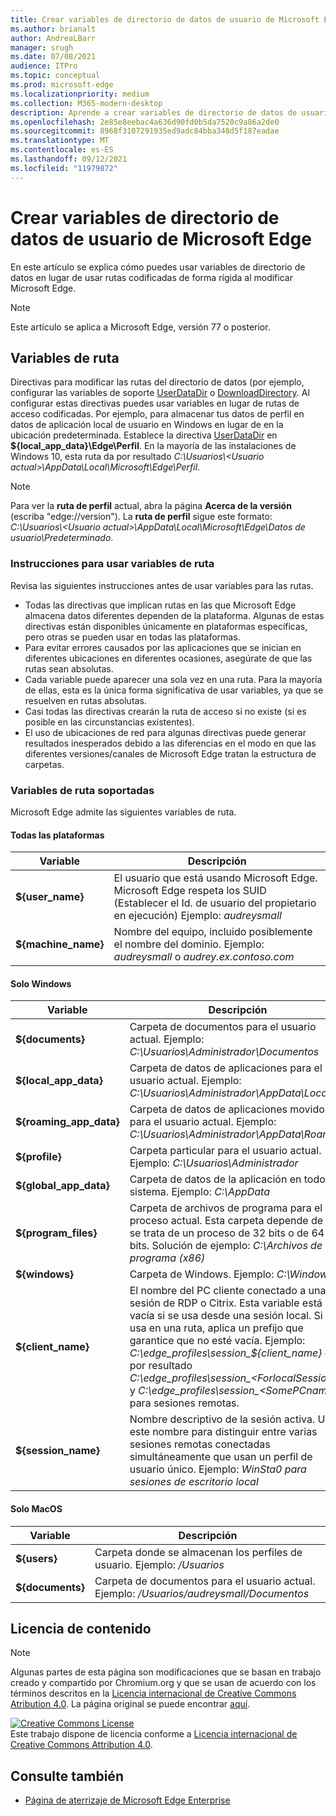 ```yaml
---
title: Crear variables de directorio de datos de usuario de Microsoft Edge
ms.author: brianalt
author: AndreaLBarr
manager: srugh
ms.date: 07/08/2021
audience: ITPro
ms.topic: conceptual
ms.prod: microsoft-edge
ms.localizationpriority: medium
ms.collection: M365-modern-desktop
description: Aprende a crear variables de directorio de datos de usuario de Microsoft Edge
ms.openlocfilehash: 2e85e8eebac4a636d90fd0b5da7520c9a86a2de0
ms.sourcegitcommit: 8968f3107291935ed9adc84bba348d5f187eadae
ms.translationtype: MT
ms.contentlocale: es-ES
ms.lasthandoff: 09/12/2021
ms.locfileid: "11979872"
---
```

# <a name="create-microsoft-edge-user-data-directory-variables"></a>Crear variables de directorio de datos de usuario de Microsoft Edge

En este artículo se explica cómo puedes usar variables de directorio de datos en lugar de usar rutas codificadas de forma rígida al modificar Microsoft Edge.

>[!NOTE]
>Este artículo se aplica a Microsoft Edge, versión 77 o posterior.
## <a name="path-variables"></a>Variables de ruta

Directivas para modificar las rutas del directorio de datos (por ejemplo, configurar las variables de soporte [UserDataDir](microsoft-edge-policies.md#userdatadir) o [DownloadDirectory](microsoft-edge-policies.md#downloaddirectory). Al configurar estas directivas puedes usar variables en lugar de rutas de acceso codificadas. Por ejemplo, para almacenar tus datos de perfil en datos de aplicación local de usuario en Windows en lugar de en la ubicación predeterminada. Establece la directiva [UserDataDir](microsoft-edge-policies.md#userdatadir) en **${local_app_data}\Edge\Perfil**. En la mayoría de las instalaciones de Windows 10, esta ruta da por resultado *C:\Usuarios\\&lt;Usuario actual&gt;\AppData\Local\Microsoft\Edge\Perfil*.

>[!NOTE]
>Para ver la  **ruta de perfil** actual, abra la página **Acerca de la versión** (escriba "edge://version"). La **ruta de perfil** sigue este formato: *C:\Usuarios\\&lt;Usuario actual&gt;\AppData\Local\Microsoft\Edge\Datos de usuario\Predeterminado*.

### <a name="guidance-for-using-path-variables"></a>Instrucciones para usar variables de ruta

Revisa las siguientes instrucciones antes de usar variables para las rutas.

- Todas las directivas que implican rutas en las que Microsoft Edge almacena datos diferentes dependen de la plataforma. Algunas de estas directivas están disponibles únicamente en plataformas específicas, pero otras se pueden usar en todas las plataformas.
- Para evitar errores causados por las aplicaciones que se inician en diferentes ubicaciones en diferentes ocasiones, asegúrate de que las rutas sean absolutas.
- Cada variable puede aparecer una sola vez en una ruta. Para la mayoría de ellas, esta es la única forma significativa de usar variables, ya que se resuelven en rutas absolutas.
- Casi todas las directivas crearán la ruta de acceso si no existe (si es posible en las circunstancias existentes).
- El uso de ubicaciones de red para algunas directivas puede generar resultados inesperados debido a las diferencias en el modo en que las diferentes versiones/canales de Microsoft Edge tratan la estructura de carpetas.

### <a name="supported-path-variables"></a>Variables de ruta soportadas

Microsoft Edge admite las siguientes variables de ruta.

#### <a name="all-platforms"></a>Todas las plataformas

| Variable | Descripción |
| --- | --- |
| **${user_name}** | El usuario que está usando Microsoft Edge. Microsoft Edge respeta los SUID (Establecer el Id. de usuario del propietario en ejecución) Ejemplo: *audreysmall* |
| **${machine_name}** | Nombre del equipo, incluido posiblemente el nombre del dominio. Ejemplo: *audreysmall* o *audrey.ex.contoso.com* |

#### <a name="windows-only"></a>Solo Windows

| Variable | Descripción |
| --- | --- |
| **${documents}** | Carpeta de documentos para el usuario actual. Ejemplo: *C:\Usuarios\Administrador\Documentos* |
|**${local_app_data}** | Carpeta de datos de aplicaciones para el usuario actual. Ejemplo: *C:\Usuarios\Administrador\AppData\Local* |
|**${roaming_app_data}** | Carpeta de datos de aplicaciones movidos para el usuario actual. Ejemplo: *C:\Usuarios\Administrador\AppData\Roaming* |
| **${profile}** | Carpeta particular para el usuario actual. Ejemplo: *C:\Usuarios\Administrador* |
| **${global_app_data}** | Carpeta de datos de la aplicación en todo el sistema. Ejemplo: *C:\AppData* |
| **${program_files}** | Carpeta de archivos de programa para el proceso actual. Esta carpeta depende de si se trata de un proceso de 32 bits o de 64 bits. Solución de ejemplo: *C:\Archivos de programa (x86)* |
| **${windows}** | Carpeta de Windows. Ejemplo: *C:\Windows* |
| **${client_name}** | El nombre del PC cliente conectado a una sesión de RDP o Citrix. Esta variable está vacía si se usa desde una sesión local. Si se usa en una ruta, aplica un prefijo que garantice que no esté vacía. Ejemplo: *C:\edge_profiles\session_${client_name}* da por resultado *C:\edge_profiles\session_&lt;ForlocalSessions&gt;* y *C:\edge_profiles\session_&lt;SomePCname&gt;* para sesiones remotas. |
| **${session_name}** | Nombre descriptivo de la sesión activa. Usa este nombre para distinguir entre varias sesiones remotas conectadas simultáneamente que usan un perfil de usuario único. Ejemplo: *WinSta0 para sesiones de escritorio local* |

#### <a name="macos-only"></a>Solo MacOS

| Variable | Descripción |
| --- | --- |
| **${users}** | Carpeta donde se almacenan los perfiles de usuario. Ejemplo: */Usuarios* |
| **${documents}** | Carpeta de documentos para el usuario actual. Ejemplo: */Usuarios/audreysmall/Documentos* |

## <a name="content-license"></a>Licencia de contenido

>[!NOTE]
>Algunas partes de esta página son modificaciones que se basan en trabajo creado y compartido por Chromium.org y que se usan de acuerdo con los términos descritos en la [Licencia internacional de Creative Commons Atribution 4.0](http://creativecommons.org/licenses/by/4.0/). La página original se puede encontrar [aquí](https://www.chromium.org/administrators/policy-list-3/user-data-directory-variables).
  
<a rel="license" href="http://creativecommons.org/licenses/by/4.0/"><img alt="Creative Commons License" style="border-width:0" src="https://i.creativecommons.org/l/by/4.0/88x31.png" /></a><br/>Este trabajo dispone de licencia conforme a <a rel="license" href="http://creativecommons.org/licenses/by/4.0/">Licencia internacional de Creative Commons Attribution 4.0</a>.
## <a name="see-also"></a>Consulte también

- [Página de aterrizaje de Microsoft Edge Enterprise](https://aka.ms/EdgeEnterprise)
